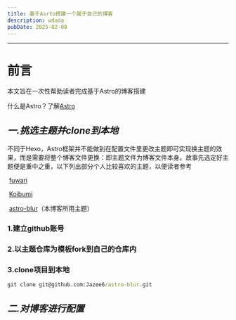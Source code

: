 ```yaml
---
title: 基于Asrto搭建一个属于自己的博客
description: wdada
pubDate: 2025-02-08
---
```


------

# 前言

本文旨在一次性帮助读者完成基于Astro的博客搭建

什么是Astro？了解[Astro](https://docs.astro.build/zh-cn/concepts/why-astro/)

## ***一.挑选主题并clone到本地***

​	不同于Hexo，Astro框架并不能做到在配置文件里更改主题即可实现换主题的效果，而是需要将整个博客文件更换：即主题文件为博客文件本身。故事先选定好主题便是重中之重，以下列出部分个人比较喜欢的主题，以便读者参考

​	[fuwari](https://github.com/saicaca/fuwari)

​	[Koibumi](https://github.com/koibumi-design/astro-blog)

​	[astro-blur](https://github.com/Jazee6/astro-blur)（本博客所用主题）

### 	1.建立github账号

### 	2.以主题仓库为模板fork到自己的仓库内

### 	3.clone项目到本地

```cmd
git clone git@github.com:Jazee6/astro-blur.git
```



## ***二.对博客进行配置***

​	

​	
